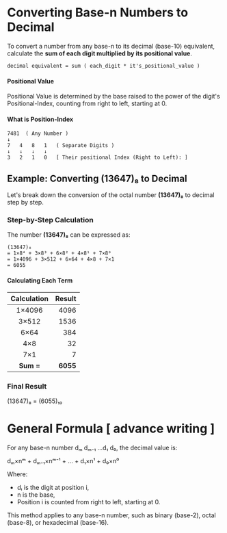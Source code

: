 # Converting Base-n Numbers to Decimal

To convert a number from any base-n to its decimal (base-10) equivalent, calculate the **sum of each digit multiplied by its positional value**. 

`decimal equivalent = sum ( each_digit * it's_positional_value )`

#### Positional Value
Positional Value is determined by the base raised to the power of the digit's Positional-Index, counting from right to left, starting at 0.

#### What is Position-Index
 
    7481  ( Any Number )
    ↓
    7   4   8   1   ( Separate Digits )
    ↓   ↓   ↓   ↓
    3   2   1   0   [ Their positional Index (Right to Left): ]



## Example: Converting (13647)₈ to Decimal

Let's break down the conversion of the octal number **(13647)₈** to decimal step by step.

### Step-by-Step Calculation

The number **(13647)₈** can be expressed as:

    (13647)₈
    = 1×8⁴ + 3×8³ + 6×8² + 4×8¹ + 7×8⁰
    = 1×4096 + 3×512 + 6×64 + 4×8 + 7×1
    = 6055

#### Calculating Each Term
| Calculation | Result |
|:-----------:|-------:|
| 1×4096      | 4096   |
| 3×512       | 1536   |
| 6×64        | 384    |
| 4×8         | 32     |
| 7×1         | 7      |
| **Sum =**     | **6055** |
### Final Result
(13647)₈ = (6055)₁₀


# General Formula [ advance writing ]
For any base-n number dₘ dₘ₋₁ …d₁ d₀, the decimal value is:

dₘ×nᵐ + dₘ₋₁×nᵐ⁻¹ + … + d₁×n¹ + d₀×n⁰

Where:
- dᵢ is the digit at position i,
- n is the base,
- Position i is counted from right to left, starting at 0.

This method applies to any base-n number, such as binary (base-2), octal (base-8), or hexadecimal (base-16).
